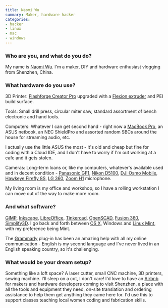 ```yaml
---
title: Naomi Wu
summary: Maker, hardware hacker
categories:
- hacker
- linux
- mac
- windows
---
```


### Who are you, and what do you do?

My name is [Naomi Wu](https://twitter.com/realsexycyborg "Naomi's Twitter account."). I'm a maker, DIY and hardware enthusiast vlogging from Shenzhen, China.

### What hardware do you use?

3D Printer: [Flashforge Creator Pro][creator-pro] upgraded with a [Flexion extruder][dual-flexion] and PEI build surface.

Tools: Small drill press, circular miter saw, standard assortment of bench electronic and hand tools.

Computers: Whatever I can get second hand - right now a [MacBook Pro][macbook-pro], an ASUS netbook, an NEC ShieldPro and assorted random SBCs around the house for streaming audio, etc.

I actually use the little ASUS the most - it's old and cheap but fine for coding with a Cloud IDE, and I don't have to worry if I'm out working at a cafe and it gets stolen.

Cameras: Long-term loans or, like my computers, whatever's available used and in decent condition - [Panasonic GF1][lumix-dmc-gf1], [Nikon D5100][d5100], [DJI Osmo Mobile][osmo-mobile], [Hawkeye Firefly 8S][hawkeye-firefly-8s], [LG 360][360], [Zoom H1][h1] microphone.

My living room is my office and workshop, so I have a rolling workstation I can move out of the way to make more room.

### And what software?

[GIMP][], [Inkscape][], [LibreOffice][], [Tinkercad][], [OpenSCAD][], [Fusion 360][fusion-360], [Simplify3D][]. I go back and forth between [OS X][macos], Windows and [Linux Mint][linux-mint], with my preference being Mint. 

The [Grammarly][] plug-in has been an amazing help with all my online communication - English is my second language and I've never lived in an English speaking country, so it's challenging.

### What would be your dream setup?

Something like a loft space? A laser cutter, small CNC machine, 3D printers, sewing machine. I'll sleep on a cot, I don't care! I'd love to have an [Airbnb][] for makers and hardware developers coming to visit Shenzhen, a place with all the tools and equipment they need, on-site translation and ordering assistance to help them get anything they came here for. I'd use this to support classes teaching local women coding and fabrication skills.

[360]: http://www.lg.com/us/mobile-accessories/lg-LGR105AVRZTS-360-cam "A 13 megapixel 360° camera."
[creator-pro]: https://www.amazon.com/FlashForge-Structure-Optimized-Platform-Extruder/dp/B00I8NM6JO "A 3D printer."
[d5100]: https://www.nikonusa.com/en/Nikon-Products/Product/dslr-cameras/25478/D5100.html "A 16.2 megapixel DSLR."
[dual-flexion]: https://flexionextruder.com/shop/dual/ "A filament extruder for dual extruder 3D printers."
[h1]: https://www.zoom.co.jp/products/h1 "A digital recorder."
[hawkeye-firefly-8s]: https://www.amazon.com/Goolsky-Hawkeye-Firefly-Distortion-Quadcopter/dp/B073RD88C4/ "A 4K video camera."
[lumix-dmc-gf1]: https://www.amazon.com/Panasonic-DMC-GF1-Four-Thirds-Interchangeable-Aspherical/dp/B002MUAEX4 "A 12.1 megapixel digital camera."
[macbook-pro]: https://www.apple.com/macbook-pro/ "A laptop."
[osmo-mobile]: https://www.dji.com/osmo-mobile "A hand-held dock for turning a smart phone into a motion camera."
[airbnb]: https://www.airbnb.com/ "An accommodation service."
[fusion-360]: https://www.autodesk.com/products/fusion-360/overview "Cloud-based CAD/CAM software."
[gimp]: https://www.gimp.org/ "An open-source image editor."
[grammarly]: https://www.grammarly.com/ "A writing and grammar service."
[inkscape]: https://inkscape.org/en/ "An open-source vector graphics program."
[libreoffice]: https://www.libreoffice.org/ "A free, open-source productivity suit."
[linux-mint]: https://www.linuxmint.com/ "A Linux distribution."
[macos]: https://en.wikipedia.org/wiki/MacOS "An operating system for Mac hardware."
[openscad]: http://www.openscad.org/ "Open-source 3D CAD software."
[simplify3d]: https://www.simplify3d.com/ "3D printing software."
[tinkercad]: https://www.tinkercad.com/ "Web-based CAD software."
